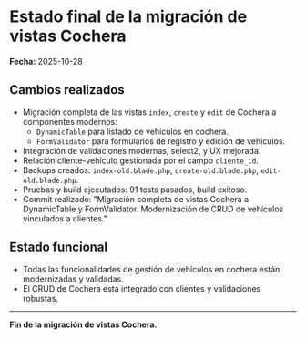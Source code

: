 # Estado final de la migración de vistas Cochera

**Fecha:** 2025-10-28

## Cambios realizados

-   Migración completa de las vistas `index`, `create` y `edit` de Cochera a componentes modernos:
    -   `DynamicTable` para listado de vehículos en cochera.
    -   `FormValidator` para formularios de registro y edición de vehículos.
-   Integración de validaciones modernas, select2, y UX mejorada.
-   Relación cliente-vehículo gestionada por el campo `cliente_id`.
-   Backups creados: `index-old.blade.php`, `create-old.blade.php`, `edit-old.blade.php`.
-   Pruebas y build ejecutados: 91 tests pasados, build exitoso.
-   Commit realizado: "Migración completa de vistas Cochera a DynamicTable y FormValidator. Modernización de CRUD de vehículos vinculados a clientes."

## Estado funcional

-   Todas las funcionalidades de gestión de vehículos en cochera están modernizadas y validadas.
-   El CRUD de Cochera está integrado con clientes y validaciones robustas.

---

**Fin de la migración de vistas Cochera.**
